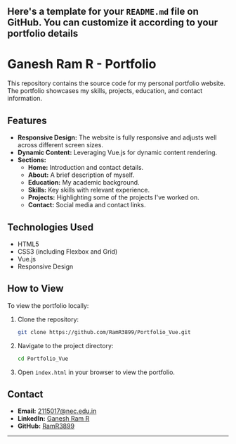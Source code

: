 Here's a template for your `README.md` file on GitHub. You can customize it according to your portfolio details
---

# Ganesh Ram R - Portfolio

This repository contains the source code for my personal portfolio website. The portfolio showcases my skills, projects, education, and contact information.

## Features

- **Responsive Design:** The website is fully responsive and adjusts well across different screen sizes.
- **Dynamic Content:** Leveraging Vue.js for dynamic content rendering.
- **Sections:**
  - **Home:** Introduction and contact details.
  - **About:** A brief description of myself.
  - **Education:** My academic background.
  - **Skills:** Key skills with relevant experience.
  - **Projects:** Highlighting some of the projects I've worked on.
  - **Contact:** Social media and contact links.

## Technologies Used

- HTML5
- CSS3 (including Flexbox and Grid)
- Vue.js
- Responsive Design

## How to View

To view the portfolio locally:
1. Clone the repository:
   ```bash
   git clone https://github.com/RamR3899/Portfolio_Vue.git
   ```
2. Navigate to the project directory:
   ```bash
   cd Portfolio_Vue
   ```
3. Open `index.html` in your browser to view the portfolio.

## Contact

- **Email:** [2115017@nec.edu.in](mailto:2115017@nec.edu.in)
- **LinkedIn:** [Ganesh Ram R](https://www.linkedin.com/in/ganesh-ram-r-0a2756229/)
- **GitHub:** [RamR3899](https://github.com/RamR3899)

---
 
